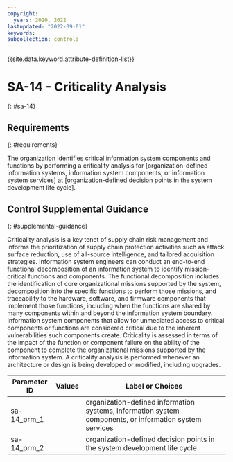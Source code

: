 ```yaml
---
copyright:
  years: 2020, 2022
lastupdated: "2022-09-01"
keywords: 
subcollection: controls
---
```



{{site.data.keyword.attribute-definition-list}}


# SA-14 - Criticality Analysis
{: #sa-14}

## Requirements
{: #requirements}

The organization identifies critical information system components and functions by performing a criticality analysis for [organization-defined information systems, information system components, or information system services] at [organization-defined decision points in the system development life cycle].

## Control Supplemental Guidance
{: #supplemental-guidance}

Criticality analysis is a key tenet of supply chain risk management and informs the prioritization of supply chain protection activities such as attack surface reduction, use of all-source intelligence, and tailored acquisition strategies. Information system engineers can conduct an end-to-end functional decomposition of an information system to identify mission-critical functions and components. The functional decomposition includes the identification of core organizational missions supported by the system, decomposition into the specific functions to perform those missions, and traceability to the hardware, software, and firmware components that implement those functions, including when the functions are shared by many components within and beyond the information system boundary. Information system components that allow for unmediated access to critical components or functions are considered critical due to the inherent vulnerabilities such components create. Criticality is assessed in terms of the impact of the function or component failure on the ability of the component to complete the organizational missions supported by the information system. A criticality analysis is performed whenever an architecture or design is being developed or modified, including upgrades.

| Parameter ID | Values | Label or Choices |
|---|---|---|
| sa-14_prm_1 |  | organization-defined information systems, information system components, or information system services |
| sa-14_prm_2 |  | organization-defined decision points in the system development life cycle |